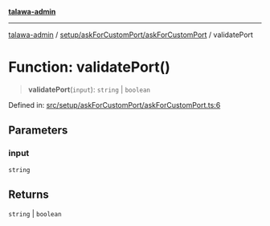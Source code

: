 [**talawa-admin**](../../../../README.md)

***

[talawa-admin](../../../../README.md) / [setup/askForCustomPort/askForCustomPort](../README.md) / validatePort

# Function: validatePort()

> **validatePort**(`input`): `string` \| `boolean`

Defined in: [src/setup/askForCustomPort/askForCustomPort.ts:6](https://github.com/gautam-divyanshu/talawa-admin/blob/334f0f7773e45df65600a1da08d00c41806347e4/src/setup/askForCustomPort/askForCustomPort.ts#L6)

## Parameters

### input

`string`

## Returns

`string` \| `boolean`
